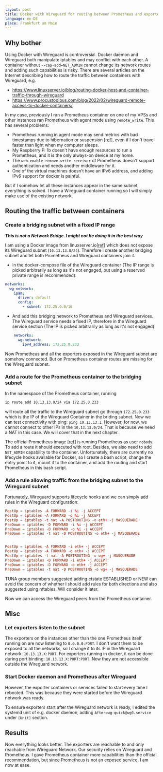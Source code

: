 ```yaml
---
layout: post
title: Docker with Wireguard for routing between Prometheus and exporters
language: en-DE
place: Frankfurt am Main
---
```


## Why bother

Using Docker with Wireguard is controversial. Docker daemon and Wireguard both manipulate iptables and may conflict with each other. A container without `--cap-add=NET_ADMIN` cannot change its network routes and adding such capabilities is risky. There are several articles on the Internet describing how to route the traffic between containers with Wireguard, e.g.

* https://www.linuxserver.io/blog/routing-docker-host-and-container-traffic-through-wireguard
* https://www.procustodibus.com/blog/2022/02/wireguard-remote-access-to-docker-containers/

In my case, previously I ran a Prometheus container on one of my VPSs and other instances ran Prometheus with agent mode using `remote_write`. This has several problems:

* Prometheus running in agent mode may send metrics with bad timestamps due to hibernation or suspension \[[ref][prometheus-out-of-bound]], even if I don't travel faster than light when my computer sleeps. 
* My Raspberry Pi 1b doesn't have enough resources to run a Prometheus, and it is the only always-on device at my home. 
* The `web.enable-remove-write-receiver` of Prometheus doesn't support authentication and needs another middleware for it.
* One of the virtual machines doesn't have an IPv6 address, and adding IPv6 support for docker is painful. 

[prometheus-out-of-bound]: https://github.com/prometheus/prometheus/issues/8243

But if I somehow let all these instances appear in the same subnet, everything is solved. I have a Wireguard container running so I will simply make use of the existing network.

## Routing the traffic between containers
### Create a bridging subnet with a fixed IP range

***This is not a **Network Bridge**. I might not be doing it in the best way***

I am using a Docker image from linuxserver.io\[[ref][docker-wireguard-image]] which does not expose its Wireguard subnet (`10.13.13.0/24`). Therefore I create another bridging subnet and let both Prometheus and Wireguard containers join it.

[docker-wireguard-image]: https://github.com/linuxserver/docker-wireguard

* In the docker-compose file of the Wireguard container (The IP range is picked arbitrarily as long as it's not engaged, but using a reserved private range is recommended): 

```yaml
networks:
  wg-network:
    ipam:
      driver: default
      config:
        - subnet: 172.25.0.0/16
```

* And add this bridging network to Prometheus and Wireguard services. The Wireguard service needs a fixed IP, therefore in the Wireguard service section (The IP is picked arbitrarily as long as it's not engaged):

```yaml
    networks:
      wg-network:
        ipv4_address: 172.25.0.233
```

Now Prometheus and all the exporters exposed in the Wireguard subnet are somehow connected. But on Prometheus container routes are missing for the Wireguard subnet. 

### Add a route for the Prometheus container to the bridging subnet

In the namespace of the Prometheus container, running

```bash
ip route add 10.13.13.0/24 via 172.25.0.233
```

will route all the traffic to the Wireguard subnet go through `172.25.0.233` which is the IP of the Wireguard Container in the briding subnet. Now we can test connectivity with ping: `ping 10.13.13.1`. However, for now, we cannot connect to other IPs in the `10.13.13.0/24`. That is because we need a NAT in this case. We will cover that in the next chapter. 

The official Prometheus image \[[ref](prometheus-image)] is running Prometheus as user `nobody`. To add a route it should executed with root. Besides, we also need to add `NET_ADMIN` capability to the container. Unfortunately, there are currently no lifecycle hooks available for Docker, so I create a bash script, change the entry point to it, mount it to the container, and add the routing and start Prometheus in this bash script. 

[prometheus-image]: https://hub.docker.com/r/prom/prometheus/

### Add a rule allowing traffic from the bridging subnet to the Wireguard subnet

Fortunately, Wireguard supports lifecycle hooks and we can simply add rules in the Wireguard configuration:

```conf
PostUp = iptables -A FORWARD -i %i -j ACCEPT
PostUp = iptables -A FORWARD -o %i -j ACCEPT
PostUp = iptables -t nat -A POSTROUTING -o eth+ -j MASQUERADE
PreDown = iptables -D FORWARD -i %i -j ACCEPT
PreDown = iptables -D FORWARD -o %i -j ACCEPT
PreDown = iptables -t nat -D POSTROUTING -o eth+ -j MASQUERADE


PostUp = iptables -A FORWARD -i eth+ -j ACCEPT
PostUp = iptables -A FORWARD -o eth+ -j ACCEPT
PostUp = iptables -t nat -A POSTROUTING -o wg+ -j MASQUERADE
PreDown = iptables -D FORWARD -i eth+ -j ACCEPT
PreDown = iptables -D FORWARD -o eth+ -j ACCEPT
PreDown = iptables -t nat -D POSTROUTING -o wg+ -j MASQUERADE
```

TUNA group members suggested adding ctstate ESTABLISHED or NEW can avoid the concern of whether I should add rules for both directions and also suggested using nftables. Will consider it later.

Now we can access the Wireguard peers from the Prometheus container. 

## Misc
### Let exporters listen to the subnet

The exporters on the instances other than the one Prometheus itself running on are now listening to `0.0.0.0:PORT`. I don't want them to be exposed to all the networks, so I change it to its IP in the Wireguard network: `10.13.13.X:PORT`. For exporters running in docker, it can be done during port binding: `10.13.13.X:PORT:PORT`. Now they are not accessible outside the Wireguard network. 

### Start Docker daemon and Prometheus after Wireguard

However, the exporter containers or services failed to start every time I rebooted. This was because they were started before the Wireguard network was ready. 

To ensure exporters start after the Wireguard network is ready, I edited the systemd unit of e.g. docker daemon, adding `After=wg-quick@wg0.service` under `[Unit]` section. 

## Results

Now everything looks better. The exporters are reachable to and only reachable from Wireguard Network. Our security relies on Wireguard and Prometheus. I gave Prometheus container more capabilities than the official recommendation, but since Prometheus is not an exposed service, I am now at ease. 